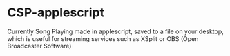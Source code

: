 # CSP-applescript
Currently Song Playing made in applescript, saved to a file on your desktop, which is useful for streaming services such as XSplit or OBS (Open Broadcaster Software)
